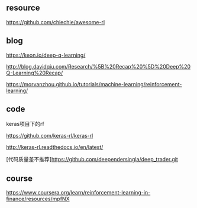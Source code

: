 ## resource

https://github.com/chiechie/awesome-rl


## blog

https://keon.io/deep-q-learning/

http://blog.davidqiu.com/Research/%5B%20Recap%20%5D%20Deep%20Q-Learning%20Recap/

https://morvanzhou.github.io/tutorials/machine-learning/reinforcement-learning/


## code

keras项目下的rf

https://github.com/keras-rl/keras-rl

http://keras-rl.readthedocs.io/en/latest/


[代码质量差不推荐]https://github.com/deependersingla/deep_trader.git



## course

https://www.coursera.org/learn/reinforcement-learning-in-finance/resources/mpfNX
